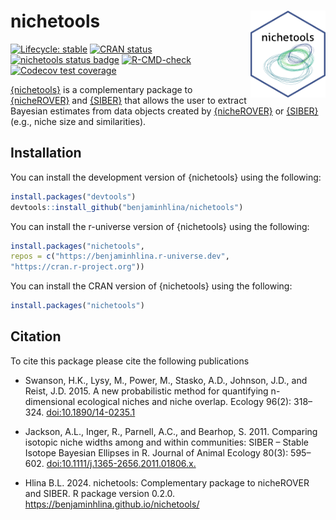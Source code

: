 # nichetools <img src="man/figures/hex_sticker.png" align="right" width="120" />

<!-- badges: start -->
[![Lifecycle: stable](https://img.shields.io/badge/lifecycle-stable-brightgreen.svg)](https://lifecycle.r-lib.org/articles/stages.html#stable)
[![CRAN status](https://www.r-pkg.org/badges/version/nichetools)](https://CRAN.R-project.org/package=nichetools)
[![nichetools status badge](https://benjaminhlina.r-universe.dev/badges/nichetools)](https://benjaminhlina.r-universe.dev/nichetools)
[![R-CMD-check](https://github.com/benjaminhlina/nichetool/actions/workflows/R-CMD-check.yaml/badge.svg)](https://github.com/benjaminhlina/nichetools/actions/workflows/R-CMD-check.yaml)
[![Codecov test coverage](https://codecov.io/gh/benjaminhlina/nichetools/graph/badge.svg?token=mk3RjaD0hb)](https://app.codecov.io/gh/benjaminhlina/nichetools)
<!-- badges: end -->

[{nichetools}](https://benjaminhlina.github.io/nichetools/) is a complementary package to [{nicheROVER}](https://cran.r-project.org/package=nicheROVER) and 
[{SIBER}](https://cran.r-project.org/package=SIBER) that allows the user to extract Bayesian estimates from data objects created by [{nicheROVER}](https://cran.r-project.org/package=nicheROVER) or 
[{SIBER}](https://cran.r-project.org/package=SIBER)(e.g., niche size and similarities).

## Installation

You can install the development version of {nichetools} using the following:
``` r
install.packages("devtools")
devtools::install_github("benjaminhlina/nichetools")
```


You can install the r-universe version of {nichetools} using the following:
``` r
install.packages("nichetools", 
repos = c("https://benjaminhlina.r-universe.dev", 
"https://cran.r-project.org"))
```

You can install the CRAN version of {nichetools} using the following:

``` r
install.packages("nichetools")
```

## Citation 

To cite this package please cite the following publications 

-   Swanson, H.K., Lysy, M., Power, M., Stasko, A.D., Johnson, J.D., and Reist, J.D. 2015. A new probabilistic method for quantifying n-dimensional ecological niches and niche overlap. Ecology 96(2): 318–324. [doi:10.1890/14-0235.1](https://esajournals.onlinelibrary.wiley.com/doi/full/10.1890/14-0235.1)

-   Jackson, A.L., Inger, R., Parnell, A.C., and Bearhop, S. 2011. Comparing isotopic niche widths among and within communities: SIBER – Stable Isotope Bayesian Ellipses in R. Journal of Animal Ecology 80(3): 595–602. [doi:10.1111/j.1365-2656.2011.01806.x.](https://besjournals.onlinelibrary.wiley.com/doi/full/10.1111/j.1365-2656.2011.01806.x)


-   Hlina B.L. 2024. nichetools: Complementary package to nicheROVER and SIBER. R package version 0.2.0. https://benjaminhlina.github.io/nichetools/
